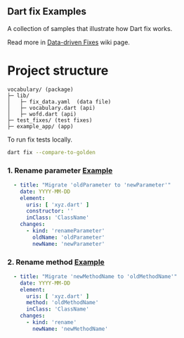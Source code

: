## Dart fix Examples

A collection of samples that illustrate how Dart fix works.

Read more in [Data-driven Fixes](https://github.com/flutter/flutter/wiki/Data-driven-Fixes#data-driven-fixes) wiki page.

# Project structure
```
vocabulary/ (package)  
├─ lib/  
│   ├─ fix_data.yaml  (data file)  
│   ├─ vocabulary.dart (api)  
│   ├─ wofd.dart (api)  
├─ test_fixes/ (test fixes)  
├─ example_app/ (app)  
```

To run fix tests locally.
```sh
dart fix --compare-to-golden
```

### 1. Rename parameter [Example](lib/fix_data.yaml#L16)
```yaml
  - title: "Migrate 'oldParameter to 'newParameter'"
    date: YYYY-MM-DD
    element:
      uris: [ 'xyz.dart' ]
      constructor: ''
      inClass: 'ClassName'
    changes:
      - kind: 'renameParameter'
        oldName: 'oldParameter'
        newName: 'newParameter'
```

### 2. Rename method [Example](lib/fix_data.yaml#L27)
```yaml
  - title: "Migrate 'newMethodName to 'oldMethodName'"
    date: YYYY-MM-DD
    element:
      uris: [ 'xyz.dart' ]
      method: 'oldMethodName'
      inClass: 'ClassName'
    changes:
      - kind: 'rename'
        newName: 'newMethodName'
```

